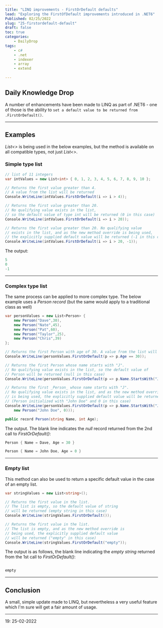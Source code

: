 ```yaml
---
title: "LINQ improvements - FirstOrDefault defaults"
lead: "Exploring the FirstOfDefault improvements introduced in .NET6"
Published: 02/25/2022
slug: "25-firstordefault-default"
draft: false
toc: true
categories:
    - DailyDrop
tags:
    - c#
    - .net
    - indexer
    - array
    - extend
    
---
```


## Daily Knowledge Drop

A number of enhancements have been made to LINQ as part of .NET6 - one of those is the ability to `set a default value to be returned from .FirstOrDefault()`.

---

## Examples

_List<>_ is being used in the below examples, but the method is available on all compatible types, not just _List<>_.

### Simple type list

``` csharp
// list of 11 integers
var intValues = new List<int> { 0, 1, 2, 3, 4, 5, 6, 7, 8, 9, 10 };

// Returns the first value greater than 4. 
// A value from the list will be returned
Console.WriteLine(intValues.FirstOrDefault(i => i > 4));

// Returns the first value greater than 20.
// No qualifying value exists in the list, 
// so the default value of type int will be returned (0 in this case)
Console.WriteLine(intValues.FirstOrDefault(i => i > 20));

// Returns the first value greater than 20. No qualifying value 
// exists in the list, and as the new method override is being used, 
// the explicitly supplied default value will be returned (-1 in this case)
Console.WriteLine(intValues.FirstOrDefault(i => i > 20, -1));
```

The output:

``` powershell
5
0
-1
```

---

### Complex type list

The same process can be applied to more complex type. The below example uses a _Person record_ (but the same would apply to a traditional class as well)

``` csharp
var personValues = new List<Person> {
    new Person("Dave",30),
    new Person("Nate",45),
    new Person("Pat",60),
    new Person("Taylor",25),
    new Person("Chris",39)
};

// Returns the first Person with age of 30. A value from the list will be returned
Console.WriteLine(personValues.FirstOrDefault(p => p.Age == 30));

// Returns the first Person whose name starts with "J". 
// No qualifying value exists in the list, so the default value of 
// Person will be returned (null in this case)
Console.WriteLine(personValues.FirstOrDefault(p => p.Name.StartsWith("J")));

// Returns the first _Person_ whose name starts with "J". 
// No qualifying value exists in the list, and as the new method override 
// is being used, the explicitly supplied default value will be returned 
// (Person initialized with "John Doe" and 0 in this case)
Console.WriteLine(personValues.FirstOrDefault(p => p.Name.StartsWith("J"), 
    new Person("John Doe", 0)));

public record Person(string Name, int Age);
```

The output. The blank line indicates the _null_ record returned from the 2nd call to _FirstOrDefault()_:

``` powershell
Person { Name = Dave, Age = 30 }

Person { Name = John Doe, Age = 0 }
```

---

### Empty list

This method can also be used to return a specific default value in the case of an empty list.

``` csharp
var stringValues = new List<string>();

// Returns the first value in the list. 
// The list is empty, so the default value of string
// will be returned (empty string in this case)
Console.WriteLine(stringValues.FirstOrDefault());

// Returns the first value in the list. 
// The list is empty, and as the new method override is 
// being used, the explicitly supplied default value
// will be returned ("empty" in this case)
Console.WriteLine(stringValues.FirstOrDefault("empty"));
```

The output is as follows, the blank line indicating the _empty string_ returned from the 1st call to _FirstOrDefault()_:

``` powershell
     
empty
```

---

## Conclusion

A small, simple update made to LINQ, but nevertheless a very useful feature which I'm sure will get a fair amount of usage.

---

<?# DailyDrop ?>19: 25-02-2022<?#/ DailyDrop ?>
